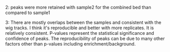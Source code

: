2: peaks were more retained with sample2 for the combined bed than compared to sample1 

3: There are mostly overlaps between the samples and consistent with the wig tracks. I think it's reproducible and better with more replicates. It is relatively consistent. P-values represent the statistical significance and confidence of peaks. The reproducibility of peaks can be due to many other factors other than p-values including enrichment/background.

